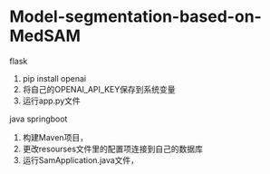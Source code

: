 # Model-segmentation-based-on-MedSAM
flask
1. pip install openai
2. 将自己的OPENAI_API_KEY保存到系统变量
3. 运行app.py文件

java springboot
1. 构建Maven项目，
2. 更改resourses文件里的配置项连接到自己的数据库
3. 运行SamApplication.java文件，
